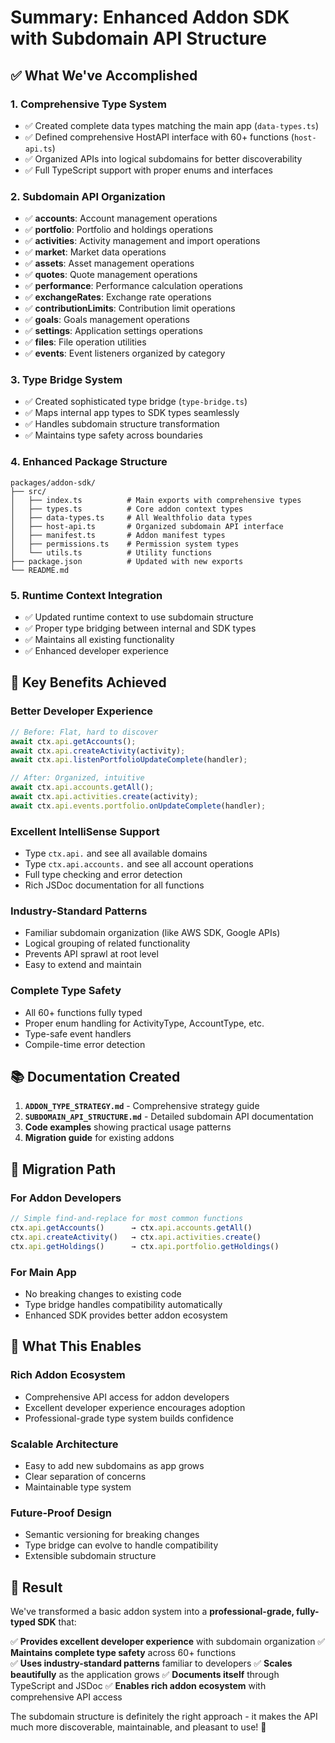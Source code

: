 # Summary: Enhanced Addon SDK with Subdomain API Structure

## ✅ What We've Accomplished

### 1. **Comprehensive Type System**
- ✅ Created complete data types matching the main app (`data-types.ts`)
- ✅ Defined comprehensive HostAPI interface with 60+ functions (`host-api.ts`)
- ✅ Organized APIs into logical subdomains for better discoverability
- ✅ Full TypeScript support with proper enums and interfaces

### 2. **Subdomain API Organization**
- ✅ **accounts**: Account management operations
- ✅ **portfolio**: Portfolio and holdings operations  
- ✅ **activities**: Activity management and import operations
- ✅ **market**: Market data operations
- ✅ **assets**: Asset management operations
- ✅ **quotes**: Quote management operations
- ✅ **performance**: Performance calculation operations
- ✅ **exchangeRates**: Exchange rate operations
- ✅ **contributionLimits**: Contribution limit operations
- ✅ **goals**: Goals management operations
- ✅ **settings**: Application settings operations
- ✅ **files**: File operation utilities
- ✅ **events**: Event listeners organized by category

### 3. **Type Bridge System**
- ✅ Created sophisticated type bridge (`type-bridge.ts`)
- ✅ Maps internal app types to SDK types seamlessly
- ✅ Handles subdomain structure transformation
- ✅ Maintains type safety across boundaries

### 4. **Enhanced Package Structure**
```
packages/addon-sdk/
├── src/
│   ├── index.ts          # Main exports with comprehensive types
│   ├── types.ts          # Core addon context types
│   ├── data-types.ts     # All Wealthfolio data types
│   ├── host-api.ts       # Organized subdomain API interface
│   ├── manifest.ts       # Addon manifest types
│   ├── permissions.ts    # Permission system types
│   └── utils.ts          # Utility functions
├── package.json          # Updated with new exports
└── README.md
```

### 5. **Runtime Context Integration**
- ✅ Updated runtime context to use subdomain structure
- ✅ Proper type bridging between internal and SDK types
- ✅ Maintains all existing functionality
- ✅ Enhanced developer experience

## 🎯 Key Benefits Achieved

### **Better Developer Experience**
```typescript
// Before: Flat, hard to discover
await ctx.api.getAccounts();
await ctx.api.createActivity(activity);
await ctx.api.listenPortfolioUpdateComplete(handler);

// After: Organized, intuitive
await ctx.api.accounts.getAll();
await ctx.api.activities.create(activity);
await ctx.api.events.portfolio.onUpdateComplete(handler);
```

### **Excellent IntelliSense Support**
- Type `ctx.api.` and see all available domains
- Type `ctx.api.accounts.` and see all account operations
- Full type checking and error detection
- Rich JSDoc documentation for all functions

### **Industry-Standard Patterns**
- Familiar subdomain organization (like AWS SDK, Google APIs)
- Logical grouping of related functionality
- Prevents API sprawl at root level
- Easy to extend and maintain

### **Complete Type Safety**
- All 60+ functions fully typed
- Proper enum handling for ActivityType, AccountType, etc.
- Type-safe event handlers
- Compile-time error detection

## 📚 Documentation Created

1. **`ADDON_TYPE_STRATEGY.md`** - Comprehensive strategy guide
2. **`SUBDOMAIN_API_STRUCTURE.md`** - Detailed subdomain API documentation
3. **Code examples** showing practical usage patterns
4. **Migration guide** for existing addons

## 🔄 Migration Path

### For Addon Developers
```typescript
// Simple find-and-replace for most common functions
ctx.api.getAccounts()      → ctx.api.accounts.getAll()
ctx.api.createActivity()   → ctx.api.activities.create()
ctx.api.getHoldings()      → ctx.api.portfolio.getHoldings()
```

### For Main App
- No breaking changes to existing code
- Type bridge handles compatibility automatically
- Enhanced SDK provides better addon ecosystem

## 🚀 What This Enables

### **Rich Addon Ecosystem**
- Comprehensive API access for addon developers
- Excellent developer experience encourages adoption
- Professional-grade type system builds confidence

### **Scalable Architecture** 
- Easy to add new subdomains as app grows
- Clear separation of concerns
- Maintainable type system

### **Future-Proof Design**
- Semantic versioning for breaking changes
- Type bridge can evolve to handle compatibility
- Extensible subdomain structure

## 🎉 Result

We've transformed a basic addon system into a **professional-grade, fully-typed SDK** that:

✅ **Provides excellent developer experience** with subdomain organization
✅ **Maintains complete type safety** across 60+ functions  
✅ **Uses industry-standard patterns** familiar to developers
✅ **Scales beautifully** as the application grows
✅ **Documents itself** through TypeScript and JSDoc
✅ **Enables rich addon ecosystem** with comprehensive API access

The subdomain structure is definitely the right approach - it makes the API much more discoverable, maintainable, and pleasant to use! 🎯
